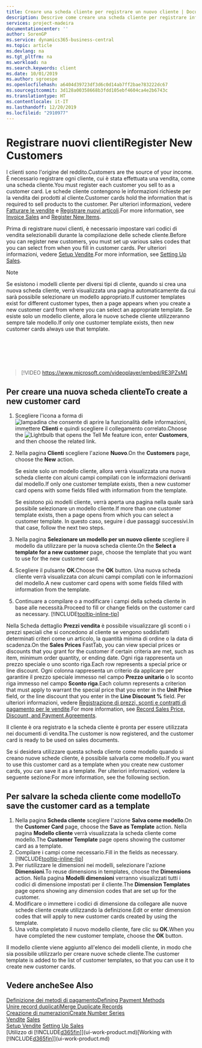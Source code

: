 ```yaml
---
title: Creare una scheda cliente per registrare un nuovo cliente | Documenti Microsoft
description: Descrive come creare una scheda cliente per registrare informazioni su ogni nuovo cliente a cui sono rivolte le vendite.
services: project-madeira
documentationcenter: ''
author: SorenGP
ms.service: dynamics365-business-central
ms.topic: article
ms.devlang: na
ms.tgt_pltfrm: na
ms.workload: na
ms.search.keywords: client
ms.date: 10/01/2019
ms.author: sgroespe
ms.openlocfilehash: a6404d39723df3d6c0d14ab7ff2bae783222dc67
ms.sourcegitcommit: 3d128a00358668b3fdd105ebf4604ca4e2b6743c
ms.translationtype: HT
ms.contentlocale: it-IT
ms.lasthandoff: 12/20/2019
ms.locfileid: "2910977"
---
```

# <a name="register-new-customers"></a><span data-ttu-id="bed5c-103">Registrare nuovi clienti</span><span class="sxs-lookup"><span data-stu-id="bed5c-103">Register New Customers</span></span>
<span data-ttu-id="bed5c-104">I clienti sono l'origine del reddito.</span><span class="sxs-lookup"><span data-stu-id="bed5c-104">Customers are the source of your income.</span></span> <span data-ttu-id="bed5c-105">È necessario registrare ogni cliente, cui è stata effettuata una vendita, come una scheda cliente.</span><span class="sxs-lookup"><span data-stu-id="bed5c-105">You must register each customer you sell to as a customer card.</span></span> <span data-ttu-id="bed5c-106">Le schede cliente contengono le informazioni richieste per la vendita dei prodotti al cliente.</span><span class="sxs-lookup"><span data-stu-id="bed5c-106">Customer cards hold the information that is required to sell products to the customer.</span></span> <span data-ttu-id="bed5c-107">Per ulteriori informazioni, vedere [Fatturare le vendite](sales-how-invoice-sales.md) e [Registrare nuovi articoli](inventory-how-register-new-items.md).</span><span class="sxs-lookup"><span data-stu-id="bed5c-107">For more information, see [Invoice Sales](sales-how-invoice-sales.md) and [Register New Items](inventory-how-register-new-items.md).</span></span>  

<span data-ttu-id="bed5c-108">Prima di registrare nuovi clienti, è necessario impostare vari codici di vendita selezionabili durante la compilazione delle schede cliente.</span><span class="sxs-lookup"><span data-stu-id="bed5c-108">Before you can register new customers, you must set up various sales codes that you can select from when you fill in customer cards.</span></span> <span data-ttu-id="bed5c-109">Per ulteriori informazioni, vedere [Setup Vendite](sales-setup-sales.md).</span><span class="sxs-lookup"><span data-stu-id="bed5c-109">For more information, see [Setting Up Sales](sales-setup-sales.md).</span></span>

> [!NOTE]  
>   <span data-ttu-id="bed5c-110">Se esistono i modelli cliente per diversi tipi di cliente, quando si crea una nuova scheda cliente, verrà visualizzata una pagina automaticamente da cui sarà possibile selezionare un modello appropriato.</span><span class="sxs-lookup"><span data-stu-id="bed5c-110">If customer templates exist for different customer types, then a page appears when you create a new customer card from where you can select an appropriate template.</span></span> <span data-ttu-id="bed5c-111">Se esiste solo un modello cliente, allora le nuove schede cliente utilizzeranno sempre tale modello.</span><span class="sxs-lookup"><span data-stu-id="bed5c-111">If only one customer template exists, then new customer cards always use that template.</span></span>  
<br><br>  
<br><br>  
  
> [!VIDEO https://www.microsoft.com/videoplayer/embed/RE3PZsM]

## <a name="to-create-a-new-customer-card"></a><span data-ttu-id="bed5c-112">Per creare una nuova scheda cliente</span><span class="sxs-lookup"><span data-stu-id="bed5c-112">To create a new customer card</span></span>
1. <span data-ttu-id="bed5c-113">Scegliere l'icona a forma di ![lampadina che consente di aprire la funzionalità delle informazioni](media/ui-search/search_small.png "Informazioni sull'operazione che si desidera eseguire"), immettere **Clienti** e quindi scegliere il collegamento correlato.</span><span class="sxs-lookup"><span data-stu-id="bed5c-113">Choose the ![Lightbulb that opens the Tell Me feature](media/ui-search/search_small.png "Tell me what you want to do") icon, enter **Customers**, and then choose the related link.</span></span>  
2. <span data-ttu-id="bed5c-114">Nella pagina **Clienti** scegliere l'azione **Nuovo**.</span><span class="sxs-lookup"><span data-stu-id="bed5c-114">On the **Customers** page, choose the **New** action.</span></span>

    <span data-ttu-id="bed5c-115">Se esiste solo un modello cliente, allora verrà visualizzata una nuova scheda cliente con alcuni campi compilati con le informazioni derivanti dal modello.</span><span class="sxs-lookup"><span data-stu-id="bed5c-115">If only one customer template exists, then a new customer card opens with some fields filled with information from the template.</span></span>

    <span data-ttu-id="bed5c-116">Se esistono più modelli cliente, verrà aperta una pagina nella quale sarà possibile selezionare un modello cliente.</span><span class="sxs-lookup"><span data-stu-id="bed5c-116">If more than one customer template exists, then a page opens from which you can select a customer template.</span></span> <span data-ttu-id="bed5c-117">In questo caso, seguire i due passaggi successivi.</span><span class="sxs-lookup"><span data-stu-id="bed5c-117">In that case, follow the next two steps.</span></span>
3. <span data-ttu-id="bed5c-118">Nella pagina **Selezionare un modello per un nuovo cliente** scegliere il modello da utilizzare per la nuova scheda cliente.</span><span class="sxs-lookup"><span data-stu-id="bed5c-118">On the **Select a template for a new customer** page, choose the template that you want to use for the new customer card.</span></span>
4. <span data-ttu-id="bed5c-119">Scegliere il pulsante **OK**.</span><span class="sxs-lookup"><span data-stu-id="bed5c-119">Choose the **OK** button.</span></span> <span data-ttu-id="bed5c-120">Una nuova scheda cliente verrà visualizzata con alcuni campi compilati con le informazioni del modello.</span><span class="sxs-lookup"><span data-stu-id="bed5c-120">A new customer card opens with some fields filled with information from the template.</span></span>  
5. <span data-ttu-id="bed5c-121">Continuare a compilare o a modificare i campi della scheda cliente in base alle necessità.</span><span class="sxs-lookup"><span data-stu-id="bed5c-121">Proceed to fill or change fields on the customer card as necessary.</span></span> [!INCLUDE[tooltip-inline-tip](includes/tooltip-inline-tip_md.md)]

<span data-ttu-id="bed5c-122">Nella Scheda dettaglio **Prezzi vendita** è possibile visualizzare gli sconti o i prezzi speciali che si concedono al cliente se vengono soddisfatti determinati criteri come un articolo, la quantità minima di ordine o la data di scadenza.</span><span class="sxs-lookup"><span data-stu-id="bed5c-122">On the **Sales Prices** FastTab, you can view special prices or discounts that you grant for the customer if certain criteria are met, such as item, minimum order quantity, or ending date.</span></span> <span data-ttu-id="bed5c-123">Ogni riga rappresenta un prezzo speciale o uno sconto riga.</span><span class="sxs-lookup"><span data-stu-id="bed5c-123">Each row represents a special price or line discount.</span></span> <span data-ttu-id="bed5c-124">Ogni colonna rappresenta un criterio da applicare per garantire il prezzo speciale immesso nel campo **Prezzo unitario** o lo sconto riga immesso nel campo **Sconto riga**.</span><span class="sxs-lookup"><span data-stu-id="bed5c-124">Each column represents a criterion that must apply to warrant the special price that you enter in the **Unit Price** field, or the line discount that you enter in the **Line Discount %** field.</span></span> <span data-ttu-id="bed5c-125">Per ulteriori informazioni, vedere [Registrazione di prezzi, sconti e contratti di pagamento per le vendite](sales-how-record-sales-price-discount-payment-agreements.md).</span><span class="sxs-lookup"><span data-stu-id="bed5c-125">For more information, see [Record Sales Price, Discount, and Payment Agreements](sales-how-record-sales-price-discount-payment-agreements.md).</span></span>

<span data-ttu-id="bed5c-126">Il cliente è ora registrato e la scheda cliente è pronta per essere utilizzata nei documenti di vendita.</span><span class="sxs-lookup"><span data-stu-id="bed5c-126">The customer is now registered, and the customer card is ready to be used on sales documents.</span></span>

<span data-ttu-id="bed5c-127">Se si desidera utilizzare questa scheda cliente come modello quando si creano nuove schede cliente, è possibile salvarla come modello.</span><span class="sxs-lookup"><span data-stu-id="bed5c-127">If you want to use this customer card as a template when you create new customer cards, you can save it as a template.</span></span> <span data-ttu-id="bed5c-128">Per ulteriori informazioni, vedere la seguente sezione:</span><span class="sxs-lookup"><span data-stu-id="bed5c-128">For more information, see the following section.</span></span>

## <a name="to-save-the-customer-card-as-a-template"></a><span data-ttu-id="bed5c-129">Per salvare la scheda cliente come modello</span><span class="sxs-lookup"><span data-stu-id="bed5c-129">To save the customer card as a template</span></span>
1. <span data-ttu-id="bed5c-130">Nella pagina **Scheda cliente** scegliere l'azione **Salva come modello**.</span><span class="sxs-lookup"><span data-stu-id="bed5c-130">On the **Customer Card** page, choose the **Save as Template** action.</span></span> <span data-ttu-id="bed5c-131">Nella pagina **Modello cliente** verrà visualizzata la scheda cliente come modello.</span><span class="sxs-lookup"><span data-stu-id="bed5c-131">The **Customer Template** page opens showing the customer card as a template.</span></span>
2. <span data-ttu-id="bed5c-132">Compilare i campi come necessario.</span><span class="sxs-lookup"><span data-stu-id="bed5c-132">Fill in the fields as necessary.</span></span> [!INCLUDE[tooltip-inline-tip](includes/tooltip-inline-tip_md.md)]
3. <span data-ttu-id="bed5c-133">Per riutilizzare le dimensioni nei modelli, selezionare l'azione **Dimensioni**.</span><span class="sxs-lookup"><span data-stu-id="bed5c-133">To reuse dimensions in templates, choose the **Dimensions** action.</span></span> <span data-ttu-id="bed5c-134">Nella pagina **Modelli dimensioni** verranno visualizzati tutti i codici di dimensione impostati per il cliente.</span><span class="sxs-lookup"><span data-stu-id="bed5c-134">The **Dimension Templates** page opens showing any dimension codes that are set up for the customer.</span></span>
4. <span data-ttu-id="bed5c-135">Modificare o immettere i codici di dimensione da collegare alle nuove schede cliente create utilizzando la definizione.</span><span class="sxs-lookup"><span data-stu-id="bed5c-135">Edit or enter dimension codes that will apply to new customer cards created by using the template.</span></span>  
5. <span data-ttu-id="bed5c-136">Una volta completato il nuovo modello cliente, fare clic su **OK**.</span><span class="sxs-lookup"><span data-stu-id="bed5c-136">When you have completed the new customer template, choose the **OK** button.</span></span>

<span data-ttu-id="bed5c-137">Il modello cliente viene aggiunto all'elenco dei modelli cliente, in modo che sia possibile utilizzarlo per creare nuove schede cliente.</span><span class="sxs-lookup"><span data-stu-id="bed5c-137">The customer template is added to the list of customer templates, so that you can use it to create new customer cards.</span></span>

## <a name="see-also"></a><span data-ttu-id="bed5c-138">Vedere anche</span><span class="sxs-lookup"><span data-stu-id="bed5c-138">See Also</span></span>
[<span data-ttu-id="bed5c-139">Definizione dei metodi di pagamento</span><span class="sxs-lookup"><span data-stu-id="bed5c-139">Defining Payment Methods</span></span>](finance-payment-methods.md)  
[<span data-ttu-id="bed5c-140">Unire record duplicati</span><span class="sxs-lookup"><span data-stu-id="bed5c-140">Merge Duplicate Records</span></span>](sales-how-merge-duplicate-records.md)  
[<span data-ttu-id="bed5c-141">Creazione di numerazioni</span><span class="sxs-lookup"><span data-stu-id="bed5c-141">Create Number Series</span></span>](ui-create-number-series.md)  
<span data-ttu-id="bed5c-142">[Vendite](sales-manage-sales.md)  </span><span class="sxs-lookup"><span data-stu-id="bed5c-142">[Sales](sales-manage-sales.md)  </span></span>  
<span data-ttu-id="bed5c-143">[Setup Vendite](sales-setup-sales.md)  </span><span class="sxs-lookup"><span data-stu-id="bed5c-143">[Setting Up Sales](sales-setup-sales.md)  </span></span>  
<span data-ttu-id="bed5c-144">[Utilizzo di [!INCLUDE[d365fin](includes/d365fin_md.md)]](ui-work-product.md)</span><span class="sxs-lookup"><span data-stu-id="bed5c-144">[Working with [!INCLUDE[d365fin](includes/d365fin_md.md)]](ui-work-product.md)</span></span>
